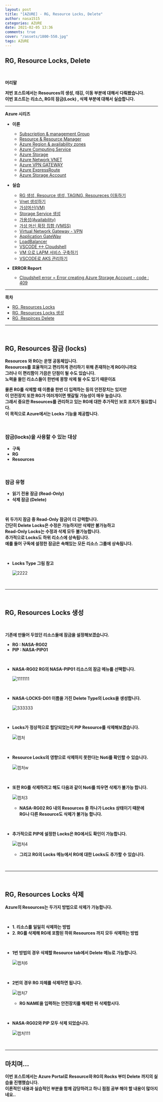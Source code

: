 ```yaml
---
layout: post
title: "[AZURE] - RG, Resource Locks, Delete"
author: nasa1515
categories: AZURE
date: 2021-02-05 13:36
comments: true
cover: "/assets/1800-550.jpg"
tags: AZURE
---
```




## **RG, Resource Locks, Delete**


<br/>

**머리말**  
  
**저번 포스트에서는 Resources의 생성, 태깅, 이동 부분에 대해서 다뤄봤습니다.**  
**이번 포스트는 리소스, RG의 잠금(Lock) , 삭제 부분에 대해서 실습합니다.**  

 
---


**Azure 시리즈**

* **이론**

    - [Subscription & management Group](https://nasa1515.github.io/azure/2021/01/21/azure.subscriptions.html)
    - [Resource & Resource Manager](https://nasa1515.github.io/azure/2021/01/22/azure-resoure.html)
    - [Azure Region & availability zones](https://nasa1515.github.io/azure/2021/01/22/azure.region.html)
    - [Azure Computing Service](https://nasa1515.github.io/azure/2021/01/25/azure.compute.html)
    - [Azure Storage](https://nasa1515.github.io/azure/2021/01/26/azure.storage.html)
    - [Azure Network VNET](https://nasa1515.github.io/azure/2021/01/26/azure-vnet.html)
    - [Azure VPN GATEWAY](https://nasa1515.github.io/azure/2021/01/27/Azure-VPN.html)
    - [Azure ExpressRoute](https://nasa1515.github.io/azure/2021/01/27/azure-expreroute.html)
    - [Azure Storage Account](https://nasa1515.github.io/azure/2021/02/08/storage2.html)


* **실습**

    - [RG 생성, Resource 생성, TAGING, Resoureces 이동하기](https://nasa1515.github.io/azure/2021/02/05/azure-resource2.html)
    - [Vnet 생성하기](https://nasa1515.github.io/azure/2021/02/05/vnet2.html)
    - [가상머신(VM)](https://nasa1515.github.io/azure/2021/02/08/VM2.html)
    - [Storage Service 생성](https://nasa1515.github.io/azure/2021/02/08/AZURE-Storageservice.html)
    - [가용성(Availability)](https://nasa1515.github.io/azure/2021/02/08/scale.html)
    - [가상 머신 확장 집합 (VMSS)](https://nasa1515.github.io/azure/2021/02/09/Azure-VMSS.html)   
    - [Virtual Network Gateway - VPN](https://nasa1515.github.io/azure/2021/02/09/Azure-vpngw.html)   
    - [Application GateWay](https://nasa1515.github.io/azure/2021/02/09/Azure-LB.html)   
    - [LoadBalancer](https://nasa1515.github.io/azure/2021/02/09/Azure-lb2.html)   
    - [VSCODE <-> Cloudshell](https://nasa1515.github.io/azure/2021/02/09/Azure-vdcode.html)   
    - [VM 으로 LAPM 서비스 구축하기](https://nasa1515.github.io/azure/2021/02/24/AZURE-WEB.html)   
    - [VSCODE로 AKS 관리하기](https://nasa1515.github.io/azure/2021/03/19/aks-vscode.html)

* **ERROR Report**  

    - [Cloudshell error = Error creating Azure Storage Account - code : 409](https://nasa1515.github.io/azure/2021/03/24/azure-cloudshellerror.html)


---

**목차**


- [RG, Resources Locks](#a1)
- [RG, Resources Locks 생성](#a2)
- [RG, Respirces Delete](#a3)



--- 

<br/>

## **RG, Resources 잠금 (locks)**   <a name="a1"></a>


**Resources 와 RG는 운명 공동체입니다.**  
**Resources를 효율적이고 편리하게 관리하기 위해 존재하는게 RG이니까요**  
**그러나 이 편리함이 가끔은 단점이 될 수도 있습니다.**  
**노력을 들인 리소스들이 한번에 몽땅 삭제 될 수도 있기 때문이죠**  

**물론 RG를 삭제할 때 이름을 한번 더 입력하는 등의 안전장치는 있지만**  
**이 안전장치 또한 RG가 여러개이면 헷갈릴 가능성이 매우 높습니다.**  
**그래서 중요한 Resources를 관리하고 있는 RG에 대한 추가적인 보호 조치가 필요합니다.**  
**이 목적으로 Azure에서는 Locks 기능을 제공합니다.**  

<br/>

### **잠금(locks)을 사용할 수 있는 대상**  

* **구독**
* **RG**
* **Resources**

<br/>

### **잠금 유형** 

* **읽기 전용 잠금 (Read-Only)**
* **삭제 잠금 (Delete)**

<br/>

**위 두가지 잠금 중 Read-Only 잠금이 더 강력합니다.**  
**간단히 Delete Locks은 수정은 가능하지만 삭제만 불가능하고**  
**Read-Only Locks는 수정과 삭제 모두 불가능합니다.**  
**추가적으로 Locks도 하위 리소스에 상속됩니다.**  
**예를 들어 구독에 설정한 잠금은 속해있는 모든 리소스 그룹에 상속됩니다.**

<br/>

* **Locks Type 그림 참고**

    ![2222](https://user-images.githubusercontent.com/69498804/106989236-1096ec80-67b5-11eb-9442-6b7928a68991.JPG)



<br/>

---

<br/>

## **RG, Resources Locks 생성** <a name="a2"></a>

<br/>

**기존에 만들어 두었던 리소스들에 잠금을 설정해보겠습니다.**

* **RG : NASA-RG02**
* **PIP : NASA-PIP01**


<br/>

* **NASA-RG02 RG의 NASA-PIP01 리소스의 잠금 메뉴를 선택합니다.**

    ![1111111](https://user-images.githubusercontent.com/69498804/106989749-23f68780-67b6-11eb-85b4-e37977f2c2e0.JPG)


<br/>

* **NASA-LOCKS-D01 이름을 가진 Delete Type의 Locks을 생성합니다.**

    ![333333](https://user-images.githubusercontent.com/69498804/106990499-b77c8800-67b7-11eb-94a5-b1aab14e985e.JPG)

<br/>

* **Locks가 정상적으로 할당되었는지 PIP Resource를 삭제해보겠습니다.**  

    ![캡처](https://user-images.githubusercontent.com/69498804/106990579-d8dd7400-67b7-11eb-8d3e-fd392250ddac.JPG)

<br/>

* **Resource Locks의 영향으로 삭제하지 못한다는 Noti를 확인할 수 있습니다.**

    ![캡처w](https://user-images.githubusercontent.com/69498804/106990662-07f3e580-67b8-11eb-86e2-f8daa1991312.JPG)


<br/>

* **또한 RG를 삭제하려고 해도 다음과 같이 Noti를 띄우면 삭제가 불가능 합니다.**  

    ![캡처3](https://user-images.githubusercontent.com/69498804/106990806-5903d980-67b8-11eb-8d82-85f92cc19f23.JPG)


    * **NASA-RG02 RG 내의 Resources 중 하나가 Locks 상태이기 때문에  
    RG나 다른 Resource도 삭제가 불가능 합니다.**


<br/>

* **추가적으로 PIP에 설정한 Locks은 RG에서도 확인이 가능합니다.**

    ![캡처4](https://user-images.githubusercontent.com/69498804/106990968-a97b3700-67b8-11eb-83c6-e3d9c5895827.JPG)

    * **그리고 RG의 Locks 메뉴에서 RG에 대한 Locks도 추가할 수 있습니다.**

<br/>


---

<br/>


## **RG, Resources Locks 삭제** <a name="a4"></a>


**Azure의 Resources는 두가지 방법으로 삭제가 가능합니다.** 

<br/>

* **1. 리소스를 일일히 삭제하는 방법**
* **2. RG를 삭제해 RG에 포함된 하위 Resources 까지 모두 삭제하는 방법**  


<br/>

* **1번 방법의 경우 삭제할 Resource tab에서 Delete 메뉴로 가능합니다.**

    ![캡처6](https://user-images.githubusercontent.com/69498804/106991288-3faf5d00-67b9-11eb-8e9c-fffa32fb9894.JPG)


<br/>

* **2번의 경우 RG 자체를 삭제하면 됩니다.** 

    ![캡처7](https://user-images.githubusercontent.com/69498804/106991389-771e0980-67b9-11eb-9259-d326443a22a9.JPG)

    * **RG NAME을 입력하는 안전장치를 해제한 뒤 삭제합시다.**


<br/>

* **NASA-RG02와 PIP 모두 삭제 되었습니다.**

    ![캡처111](https://user-images.githubusercontent.com/69498804/106991612-f3b0e800-67b9-11eb-8f37-0038195f6a57.JPG)

<br/>


---

## **마치며…**  


**이번 포스트에서는 Azure Portal로 Resource와 RG의 Rocks 부터 Delete 까지의 실습을 진행했습니다.**  
**이론적인 내용과 실습적인 부분을 함께 감당하려고 하니 점점 공부 해야 할 내용이 많아지네요..**

